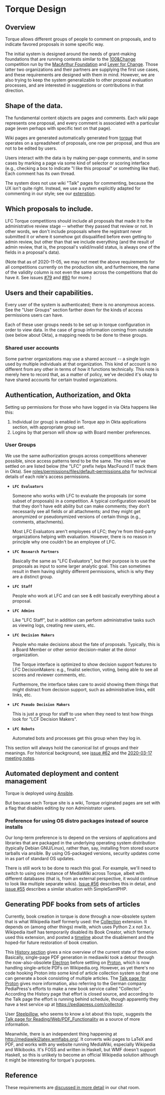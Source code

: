# Torque Design

## Overview

Torque allows different groups of people to comment on proposals, and
to indicate favored proposals in some specific way.

The initial system is designed around the needs of grant-making
foundations that are running contests similar to
the [100&Change](https://www.macfound.org/programs/100change/)
competition run by the [MacArthur Foundation](https://macfound.org/)
and [Lever for Change](https://www.leverforchange.org/).  Those latter
two organizations and their partners are supplying the first use
cases, and these requirements are designed with them in mind.
However, we are also trying to keep the system generalizable to other
proposal evaluation processes, and are interested in suggestions or
contributions in that direction.

## Shape of the data.

The fundamental content objects are pages and comments.  Each wiki
page represents one proposal, and every comment is associated with a
particular page (even perhaps with specific text on that page).

Wiki pages are generated automatically generated from
[torque](https://github.com/opentechstrategies/torque) that
operates on a spreadsheet of proposals, one row per proposal, and
thus are not to be edited by users.

Users interact with the data is by making per-page comments, and in
some cases by marking a page via some kind of selector or scoring
interface (e.g., checking a box to indicate "I like this proposal" or
something like that).  Each comment has its own thread.

The system does not use wiki "Talk" pages for commenting, because the
UX isn't quite right.  Instead, we use a system explicitly adapted
for commenting in our style; see our
[extenstion](https://github.com/opentechstrategies/TeamComments).

## Which proposals to include.

LFC Torque competitions should include all proposals that made it to
the administrative review stage -- whether they passed that review or
not.  In other words, we don't include proposals where the registrant
never submitted it or where it somehow got disqualified before even
getting to admin review, but other than that we include everything
(and the result of admin review, that is, the proposal's valid/invalid
status, is always one of the fields in a proposal's data).

(Note that as of 2020-11-05, we may not meet the above requirements
for all competitions currently on the production site, and
furthermore, the name of the validity column is not even the same
across the competitions that do have it.  See issues
[#79](https://github.com/OpenTechStrategies/torque-sites/issues/79)
and
[#80](https://github.com/OpenTechStrategies/torque-sites/issues/80)
for more.)

## Users and their capabilities.

Every user of the system is authenticated; there is no anonymous
access.  See the "User Groups" section farther down for the kinds of
access permissions users can have.

Each of these user groups needs to be set up in torque configuration
in order to view data.  In the case of group information coming from
outside (see below about Okta), a mapping needs to be done to these
groups.

### Shared user accounts

Some partner organizations may use a shared account -- a single login
used by multiple individuals at that organization.  This kind of
account is no different from any other in terms of how it functions
technically.  This note is merely here to record that, as a matter of
policy, we've decided it's okay to have shared accounts for certain
trusted organizations.

## Authentication, Authorization, and Okta

Setting up permissions for those who have logged in via Okta happens
like this:

1. Individual (or group) is enabled in Torque app in Okta
   applications section, with appropriate group set.
2. Logins by that person will show up with Board member preferences.

### User Groups

We use the same authorization groups across competitions whenever
possible, since access patterns tend to be the same.  The roles we've
settled on are listed below (the "LFC" prefix helps MacFound IT track
them in Okta).  See
[roles/permissions/files/default-permissions.php](roles/permissions/files/default-permissions.php)
for technical details of each role's access permissions.

- **`LFC Evaluators`**

  Someone who works with LFC to evaluate the proposals (or some subset
  of proposals) in a competition.  A typical configuration would be
  that they don't have edit ability but can make comments; they don't
  necessarily see all fields or all attachments; and they might get
  anonymized or pseudonymized versions of certain things (e.g.,
  comments, attachments).

  Most LFC Evaluators aren't employees of LFC; they're from
  third-party organizations helping with evaluation.  However, there
  is no reason in principle why one couldn't be an employee of LFC.

- **`LFC Research Partners`**

  Basically the same as "LFC Evaluators", but their purpose is to use
  the proposals as input to some larger analytic goal.  This can
  sometimes result in them having slightly different permissions,
  which is why they are a distinct group.

- **`LFC Staff`**

  People who work at LFC and can see & edit basically everything about
  a proposal.

- **`LFC Admins`**

  Like "LFC Staff", but in addition can perform administrative tasks
  such as viewing logs, creating new users, etc.

- **`LFC Decision Makers`**

  People who make decisions about the fate of proposals.  Typically,
  this is a Board Member or other senior decision-maker at the donor
  organization.  

  The Torque interface is optimized to show decision support features
  to LFC DecisionMakers: e.g., finalist selection, voting, being able
  to see all scores and reviewer comments, etc.

  Furthermore, the interface takes care to avoid showing them things
  that might distract from decision support, such as administrative
  links, edit links, etc.

- **`LFC Pseudo Decision Makers`**

  This is just a group for staff to use when they need to test how
  things look for "LCF Decision Makers".

- **`LFC Robots`**

  Automated bots and processes get this group when they log in.

This section will always hold the canonical list of groups and their
meanings.  For historical background, see [issue
#62](https://github.com/OpenTechStrategies/torque-sites/issues/62) and
the [2020-03-17 meeting
notes](https://github.com/OpenTechStrategies/torque/wiki/Meeting-Notes#2020-03-17-frankkarl-discussion-re-eo-and-usergroup-permissions).

## Automated deployment and content management

Torque is deployed using [Ansible](https://www.ansible.com/).

But because each Torque site is a wiki, Torque originated pages are
set with a flag that disables editing by non Administrator users.

### Preference for using OS distro packages instead of source installs

Our long-term preference is to depend on the versions of applications
and libraries that are packaged in the underlying operating system
distribution (typically Debian GNU/Linux), rather than, say,
installing from stored source tarballs via ansible.  By using
OS-packaged versions, security updates come in as part of standard OS
updates.

There is still work to be done to reach this goal.  For example, we'll
need to switch to using one instance of MediaWiki across Torque,
albeit with different databases (that is, from an external
perspective, it would continue to look like multiple separate wikis).
[Issue
#56](https://github.com/OpenTechStrategies/torque-sites/issues/56)
describes this in detail, and [issue
#55](https://github.com/OpenTechStrategies/torque-sites/issues/55)
describes a similar situation with SimpleSamlPHP.

## Generating PDF books from sets of articles

Currently, book creation in torque is done through a now-obsolete
system that is what Wikipedia itself formerly used: the
[Collection](ansible/thirdparty/extensions/Collection-REL1_33-8566dd1.tar.gz)
extension.  It depends on (among other things) mwlib, which uses
Python 2.x not 3.x.  Wikipedia itself has temporarily disabled its
Book Creator, which formerly used this extension, and posted a
[timeline](https://www.mediawiki.org/wiki/Reading/Web/PDF_Functionality)
about the disablement and the hoped-for future restoration of book
creation.

This [History
section](https://en.wikipedia.org/wiki/Wikipedia:Books#History) gives
a nice overview of the current state of the onion.  Basically,
single-page PDF generation in mediawiki took a detour through the
now-also-obsolete [Electron](https://www.mediawiki.org/wiki/Electron)
before settling on [Proton](https://www.mediawiki.org/wiki/Proton),
which is now handling single-article PDFs on Wikipedia.org.  However,
as yet there's no code hooking Proton into some kind of article
collection system so that one can generate a book consisting of
multiple articles.  The [Talk page for
Proton](https://www.mediawiki.org/wiki/Talk:Proton) gives more
information, also referring to the German company PediaPress's efforts
to make a new book service called "Collector".  According the History
page that effort is closed source, and according to the Talk page the
effort is running behind schedule, though apparently they have a test
service up at https://pediapress.com/collector.

User [Steelpillow](https://en.wikipedia.org/wiki/User:Steelpillow),
who seems to know a lot about this topic, suggests the [Talk page for
Reading/Web/PDF_Functionality](https://www.mediawiki.org/wiki/Talk:Reading/Web/PDF_Functionality)
as a source of more information.

Meanwhile, there is an independent thing happening at
http://mediawiki2latex.wmflabs.org/.  It converts wiki pages to LaTeX
and PDF, and works with any website running MediaWiki, especially
Wikipedia and Wikibooks.  It's FOSS and written in Haskell, but WMF
doesn't support Haskell, so this is unlikely to become an official
Wikipedia solution although it might be interesting for torque's
purposes.

## Reference

These requirements are
[discussed in more detail](https://chat.opentechstrategies.com/#narrow/stream/45-Lever-for.20Change/topic/hello/near/69877) in
our chat room.
